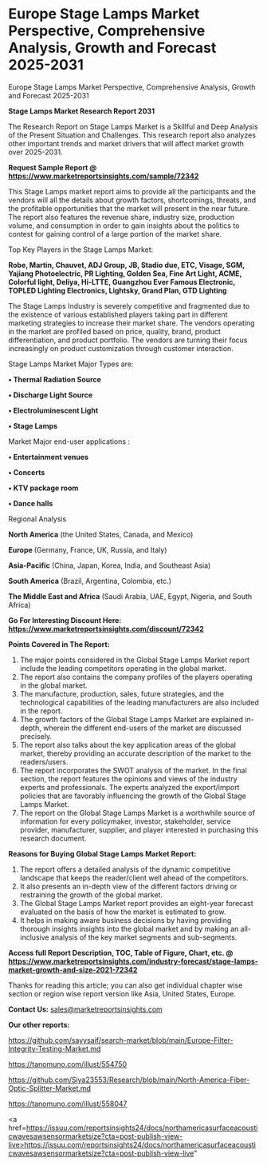 # Europe Stage Lamps Market Perspective, Comprehensive Analysis, Growth and Forecast 2025-2031
 Europe Stage Lamps Market Perspective, Comprehensive Analysis, Growth and Forecast 2025-2031

<strong>Stage Lamps Market Research Report 2031</strong>

The Research Report on Stage Lamps Market is a Skillful and Deep Analysis of the Present Situation and Challenges. This research report also analyzes other important trends and market drivers that will affect market growth over 2025-2031.

<strong>Request Sample Report @ <a href=https://www.marketreportsinsights.com/sample/72342>https://www.marketreportsinsights.com/sample/72342</a></strong>

This Stage Lamps market report aims to provide all the participants and the vendors will all the details about growth factors, shortcomings, threats, and the profitable opportunities that the market will present in the near future. The report also features the revenue share, industry size, production volume, and consumption in order to gain insights about the politics to contest for gaining control of a large portion of the market share.

Top Key Players in the Stage Lamps Market:

<strong>Robe, Martin, Chauvet, ADJ Group, JB, Stadio due, ETC, Visage, SGM, Yajiang Photoelectric, PR Lighting, Golden Sea, Fine Art Light, ACME, Colorful light, Deliya, Hi-LTTE, Guangzhou Ever Famous Electronic, TOPLED Lighting Electronics, Lightsky, Grand Plan, GTD Lighting</strong>

The Stage Lamps Industry is severely competitive and fragmented due to the existence of various established players taking part in different marketing strategies to increase their market share. The vendors operating in the market are profiled based on price, quality, brand, product differentiation, and product portfolio. The vendors are turning their focus increasingly on product customization through customer interaction.

Stage Lamps Market Major Types are:

<strong>• Thermal Radiation Source

• Discharge Light Source

• Electroluminescent Light

• Stage Lamps</strong>

Market Major end-user applications :

<strong>• Entertainment venues

• Concerts

• KTV package room

• Dance halls</strong>

Regional Analysis

</u><strong><b>North America</b></strong> (the United States, Canada, and Mexico)

<strong><b>Europe </b></strong>(Germany, France, UK, Russia, and Italy)

<strong><b>Asia-Pacific</b></strong> (China, Japan, Korea, India, and Southeast Asia)

<strong><b>South America</b></strong> (Brazil, Argentina, Colombia, etc.)

<strong><b>The Middle East and Africa</b></strong> (Saudi Arabia, UAE, Egypt, Nigeria, and South Africa)

<strong>Go For Interesting Discount Here: <a href=https://www.marketreportsinsights.com/discount/72342>https://www.marketreportsinsights.com/discount/72342</a></strong>

<strong>Points Covered in The Report:</strong>
<ol>
  <li>The major points considered in the Global Stage Lamps Market report include the leading competitors operating in the global market.</li>
  <li>The report also contains the company profiles of the players operating in the global market.</li>
  <li>The manufacture, production, sales, future strategies, and the technological capabilities of the leading manufacturers are also included in the report.</li>
  <li>The growth factors of the Global Stage Lamps Market are explained in-depth, wherein the different end-users of the market are discussed precisely.</li>
  <li>The report also talks about the key application areas of the global market, thereby providing an accurate description of the market to the readers/users.</li>
  <li>The report incorporates the SWOT analysis of the market. In the final section, the report features the opinions and views of the industry experts and professionals. The experts analyzed the export/import policies that are favorably influencing the growth of the Global Stage Lamps Market.</li>
  <li>The report on the Global Stage Lamps Market is a worthwhile source of information for every policymaker, investor, stakeholder, service provider, manufacturer, supplier, and player interested in purchasing this research document.</li>
</ol>
<strong>Reasons for Buying Global Stage Lamps Market Report:</strong>

<ol>
  <li>The report offers a detailed analysis of the dynamic competitive landscape that keeps the reader/client well ahead of the competitors.</li>
  <li>It also presents an in-depth view of the different factors driving or restraining the growth of the global market.</li>
  <li>The Global Stage Lamps Market report provides an eight-year forecast evaluated on the basis of how the market is estimated to grow.</li>
  <li>It helps in making aware business decisions by having providing thorough insights insights into the global market and by making an all-inclusive analysis of the key market segments and sub-segments.</li>
</ol>
<strong>Access full Report Description, TOC, Table of Figure, Chart, etc. @ <a href=https://www.marketreportsinsights.com/industry-forecast/stage-lamps-market-growth-and-size-2021-72342>https://www.marketreportsinsights.com/industry-forecast/stage-lamps-market-growth-and-size-2021-72342</a></strong>


Thanks for reading this article; you can also get individual chapter wise section or region wise report version like Asia, United States, Europe.

<strong>Contact Us:</strong>
sales@marketreportsinsights.com

<strong>Our other reports:</strong>

<a href=https://github.com/sayysaif/search-market/blob/main/Europe-Filter-Integrity-Testing-Market.md>https://github.com/sayysaif/search-market/blob/main/Europe-Filter-Integrity-Testing-Market.md</a>

<a href=https://tanomuno.com/illust/554750>https://tanomuno.com/illust/554750</a>

<a href=https://github.com/Siya23553/Research/blob/main/North-America-Fiber-Optic-Splitter-Market.md>https://github.com/Siya23553/Research/blob/main/North-America-Fiber-Optic-Splitter-Market.md</a>

<a href=https://tanomuno.com/illust/558047>https://tanomuno.com/illust/558047</a>

<a href=https://issuu.com/reportsinsights24/docs/northamericasurfaceacousticwavesawsensormarketsize?cta=post-publish-view-live>https://issuu.com/reportsinsights24/docs/northamericasurfaceacousticwavesawsensormarketsize?cta=post-publish-view-live</a>"
